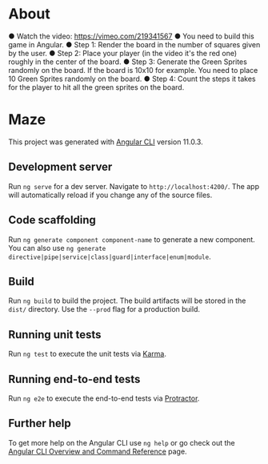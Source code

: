 # About

●	Watch the video: https://vimeo.com/219341567
●	You need to build this game in Angular.
●	Step 1: Render the board in the number of squares given by the user.
●	Step 2: Place your player (in the video it's the red one) roughly in the center of the board.
●	Step 3: Generate the Green Sprites randomly on the board. If the board is 10x10 for example. You need to place 10 Green Sprites randomly on the board.
●	Step 4: Count the steps it takes for the player to hit all the green sprites on the board.

# Maze

This project was generated with [Angular CLI](https://github.com/angular/angular-cli) version 11.0.3.

## Development server

Run `ng serve` for a dev server. Navigate to `http://localhost:4200/`. The app will automatically reload if you change any of the source files.

## Code scaffolding

Run `ng generate component component-name` to generate a new component. You can also use `ng generate directive|pipe|service|class|guard|interface|enum|module`.

## Build

Run `ng build` to build the project. The build artifacts will be stored in the `dist/` directory. Use the `--prod` flag for a production build.

## Running unit tests

Run `ng test` to execute the unit tests via [Karma](https://karma-runner.github.io).

## Running end-to-end tests

Run `ng e2e` to execute the end-to-end tests via [Protractor](http://www.protractortest.org/).

## Further help

To get more help on the Angular CLI use `ng help` or go check out the [Angular CLI Overview and Command Reference](https://angular.io/cli) page.

